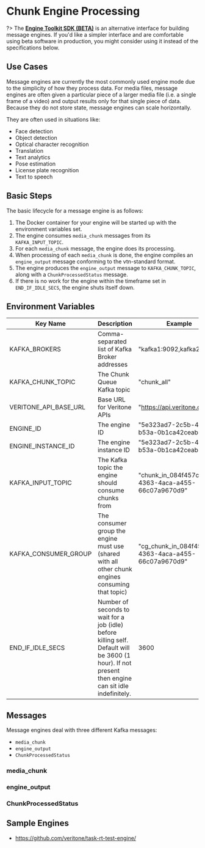 # Chunk Engine Processing

[](../_chunk-processing-overview.md ':include')

?> The **[Engine Toolkit SDK (BETA)](https://machinebox.io/experiments/engine-toolkit)**
is an alternative interface for building message engines.
If you'd like a simpler interface and are comfortable using beta software in production, 
you might consider using it instead of the specifications below.

## Use Cases

Message engines are currently the most commonly used engine mode due to the simplicity of how they process data.
For media files, message engines are often given a particular piece of a larger media file (i.e. a single frame of a video)
and output results only for that single piece of data.
Because they do not store state, message engines can scale horizontally.

They are often used in situations like:

- Face detection
- Object detection
- Optical character recognition
- Translation
- Text analytics
- Pose estimation
- License plate recognition
- Text to speech

## Basic Steps

The basic lifecycle for a message engine is as follows:

1. The Docker container for your engine will be started up with the environment variables set.
1. The engine consumes `media_chunk` messages from its `KAFKA_INPUT_TOPIC`.
1. For each `media_chunk` message, the engine does its processing.
1. When processing of each `media_chunk` is done, the engine compiles an `engine_output` message conforming to the vtn-standard format. <!-- TODO: Link to vtn-standard format -->
1. The engine produces the `engine_output` message to `KAFKA_CHUNK_TOPIC`, along with a `ChunkProcessedStatus` message.
1. If there is no work for the engine within the timeframe set in `END_IF_IDLE_SECS`, the engine shuts itself down.

## Environment Variables

| Key Name | Description | Example |
| -------- | ----------- | ------- |
| KAFKA_BROKERS | Comma-separated list of Kafka Broker addresses | "kafka1:9092,kafka2:9092" |
| KAFKA_CHUNK_TOPIC | The Chunk Queue Kafka topic | "chunk_all" |
| VERITONE_API_BASE_URL | Base URL for Veritone APIs | "https://api.veritone.com" |
| ENGINE_ID | The engine ID | "5e323ad7-2c5b-48f6-b53a-0b1ca42ceab3"
| ENGINE_INSTANCE_ID | The engine instance ID | "5e323ad7-2c5b-48f6-b53a-0b1ca42ceab3_324" |
| KAFKA_INPUT_TOPIC | The Kafka topic the engine should consume chunks from | "chunk_in_084f457c-4363-4aca-a455-66c07a9670d9" |
| KAFKA_CONSUMER_GROUP | The consumer group the engine must use (shared with all other chunk engines consuming that topic) | "cg_chunk_in_084f457c-4363-4aca-a455-66c07a9670d9" |
| END_IF_IDLE_SECS | Number of seconds to wait for a job (idle) before killing self.  Default will be 3600 (1 hour). If not present then engine can sit idle indefinitely. | 3600 |

## Messages

Message engines deal with three different Kafka messages:

- `media_chunk`
- `engine_output`
- `ChunkProcessedStatus`

### media_chunk

[](../_messages/media_chunk.md ':include')

### engine_output

[](../_messages/engine_output.md ':include')

### ChunkProcessedStatus

[](../_messages/chunkprocessedstatus.md ':include')

## Sample Engines

- https://github.com/veritone/task-rt-test-engine/
